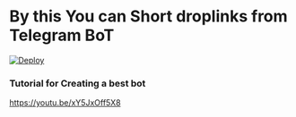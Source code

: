 <h1> By this You can Short droplinks from Telegram BoT </h1>


[![Deploy](https://www.herokucdn.com/deploy/button.svg)](https://www.heroku.com/deploy?template=https://github.com/prakash766/Hotstar-Downloader)

<h3> Tutorial for Creating a best bot </h3>

https://youtu.be/xY5JxOff5X8
